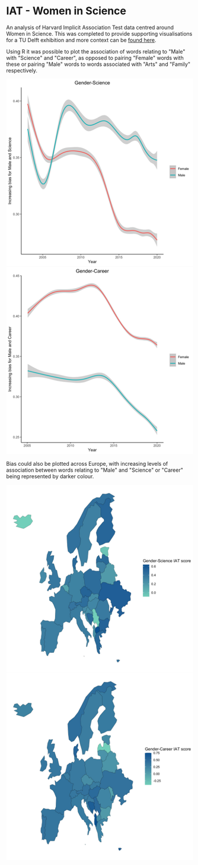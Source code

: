 # IAT - Women in Science

An analysis of Harvard Implicit Association Test data centred around Women in Science. This was completed to provide supporting visualisations for a TU Delft exhibition and more context can be [found here](about).

Using R it was possible to plot the association of words relating to "Male" with "Science" and "Career", as opposed to pairing "Female" words with these or pairing "Male" words to words associated with "Arts" and "Family" respectively.

![GenderScience bias over time](./images/GenderScience/GenderScienceTime.jpg)![GenderCareer bias over time](./images/GenderCareer/GenderCareerTime.jpg)

Bias could also be plotted across Europe, with increasing levels of association between words relating to "Male" and "Science" or "Career" being represented by darker colour.

![GenderScience bias over time](./images/GenderScience/GenderScienceEurope.jpg)![GenderCareer bias over time](./images/GenderCareer/GenderCareerEurope.jpg)
